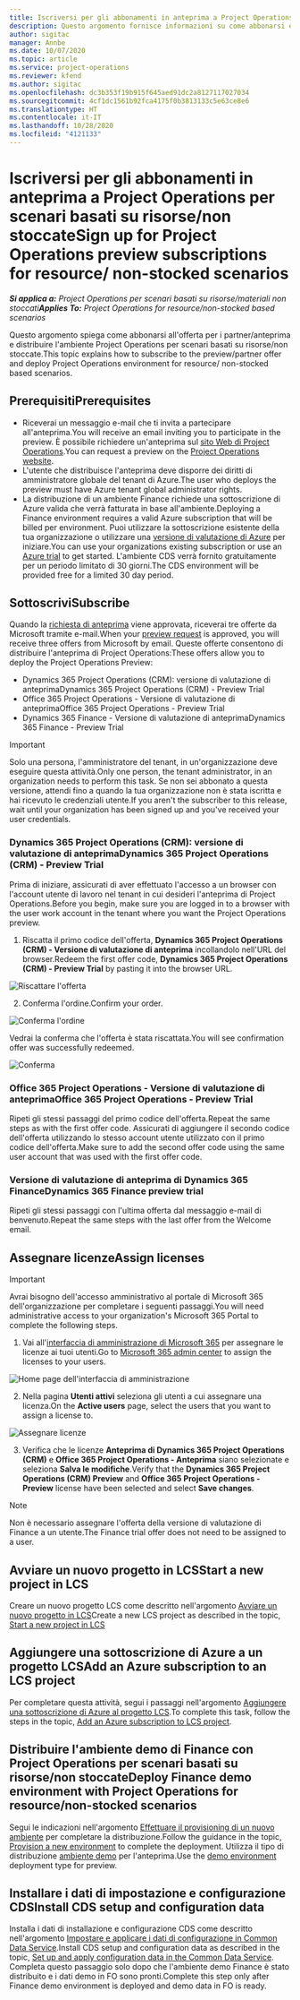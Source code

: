 ```yaml
---
title: Iscriversi per gli abbonamenti in anteprima a Project Operations per scenari basati su risorse/non stoccate
description: Questo argomento fornisce informazioni su come abbonarsi e distribuire Project Operations per scenari basati su risorse/non stoccate.
author: sigitac
manager: Annbe
ms.date: 10/07/2020
ms.topic: article
ms.service: project-operations
ms.reviewer: kfend
ms.author: sigitac
ms.openlocfilehash: dc3b353f19b915f645aed91dc2a8127117027034
ms.sourcegitcommit: 4cf1dc1561b92fca4175f0b3813133c5e63ce8e6
ms.translationtype: HT
ms.contentlocale: it-IT
ms.lasthandoff: 10/28/2020
ms.locfileid: "4121133"
---
```

# <a name="sign-up-for-project-operations-preview-subscriptions-for-resource-non-stocked-scenarios"></a><span data-ttu-id="cbf5d-103">Iscriversi per gli abbonamenti in anteprima a Project Operations per scenari basati su risorse/non stoccate</span><span class="sxs-lookup"><span data-stu-id="cbf5d-103">Sign up for Project Operations preview subscriptions for resource/ non-stocked scenarios</span></span>

<span data-ttu-id="cbf5d-104">_**Si applica a:** Project Operations per scenari basati su risorse/materiali non stoccati_</span><span class="sxs-lookup"><span data-stu-id="cbf5d-104">_**Applies To:** Project Operations for resource/non-stocked based scenarios_</span></span>

<span data-ttu-id="cbf5d-105">Questo argomento spiega come abbonarsi all'offerta per i partner/anteprima e distribuire l'ambiente Project Operations per scenari basati su risorse/non stoccate.</span><span class="sxs-lookup"><span data-stu-id="cbf5d-105">This topic explains how to subscribe to the preview/partner offer and deploy Project Operations environment for resource/ non-stocked based scenarios.</span></span>

## <a name="prerequisites"></a><span data-ttu-id="cbf5d-106">Prerequisiti</span><span class="sxs-lookup"><span data-stu-id="cbf5d-106">Prerequisites</span></span>

- <span data-ttu-id="cbf5d-107">Riceverai un messaggio e-mail che ti invita a partecipare all'anteprima.</span><span class="sxs-lookup"><span data-stu-id="cbf5d-107">You will receive an email inviting you to participate in the preview.</span></span> <span data-ttu-id="cbf5d-108">È possibile richiedere un'anteprima sul [sito Web di Project Operations](https://dynamics.microsoft.com/en-us/project-operations/overview/).</span><span class="sxs-lookup"><span data-stu-id="cbf5d-108">You can request a preview on the [Project Operations website](https://dynamics.microsoft.com/en-us/project-operations/overview/).</span></span>
- <span data-ttu-id="cbf5d-109">L'utente che distribuisce l'anteprima deve disporre dei diritti di amministratore globale del tenant di Azure.</span><span class="sxs-lookup"><span data-stu-id="cbf5d-109">The user who deploys the preview must have Azure tenant global administrator rights.</span></span>
- <span data-ttu-id="cbf5d-110">La distribuzione di un ambiente Finance richiede una sottoscrizione di Azure valida che verrà fatturata in base all'ambiente.</span><span class="sxs-lookup"><span data-stu-id="cbf5d-110">Deploying a Finance environment requires a valid Azure subscription that will be billed per environment.</span></span> <span data-ttu-id="cbf5d-111">Puoi utilizzare la sottoscrizione esistente della tua organizzazione o utilizzare una [versione di valutazione di Azure](https://azure.microsoft.com/en-us/free/) per iniziare.</span><span class="sxs-lookup"><span data-stu-id="cbf5d-111">You can use your organizations existing subscription or use an [Azure trial](https://azure.microsoft.com/en-us/free/) to get started.</span></span> <span data-ttu-id="cbf5d-112">L'ambiente CDS verrà fornito gratuitamente per un periodo limitato di 30 giorni.</span><span class="sxs-lookup"><span data-stu-id="cbf5d-112">The CDS environment will be provided free for a limited 30 day period.</span></span>

## <a name="subscribe"></a><span data-ttu-id="cbf5d-113">Sottoscrivi</span><span class="sxs-lookup"><span data-stu-id="cbf5d-113">Subscribe</span></span>

<span data-ttu-id="cbf5d-114">Quando la [richiesta di anteprima](https://forms.office.com/FormsPro/Pages/ResponsePage.aspx?id=v4j5cvGGr0GRqy180BHbR56j8lZs0FdAvwT75_WNFyxUMkRDV1NYQU5TNjE2VjhKOVBUNVg2R0s1NC4u) viene approvata, riceverai tre offerte da Microsoft tramite e-mail.</span><span class="sxs-lookup"><span data-stu-id="cbf5d-114">When your [preview request](https://forms.office.com/FormsPro/Pages/ResponsePage.aspx?id=v4j5cvGGr0GRqy180BHbR56j8lZs0FdAvwT75_WNFyxUMkRDV1NYQU5TNjE2VjhKOVBUNVg2R0s1NC4u) is approved, you will receive three offers from Microsoft by email.</span></span> <span data-ttu-id="cbf5d-115">Queste offerte consentono di distribuire l'anteprima di Project Operations:</span><span class="sxs-lookup"><span data-stu-id="cbf5d-115">These offers allow you to deploy the Project Operations Preview:</span></span>

- <span data-ttu-id="cbf5d-116">Dynamics 365 Project Operations (CRM): versione di valutazione di anteprima</span><span class="sxs-lookup"><span data-stu-id="cbf5d-116">Dynamics 365 Project Operations (CRM) - Preview Trial</span></span>
- <span data-ttu-id="cbf5d-117">Office 365 Project Operations - Versione di valutazione di anteprima</span><span class="sxs-lookup"><span data-stu-id="cbf5d-117">Office 365 Project Operations - Preview Trial</span></span>
- <span data-ttu-id="cbf5d-118">Dynamics 365 Finance - Versione di valutazione di anteprima</span><span class="sxs-lookup"><span data-stu-id="cbf5d-118">Dynamics 365 Finance - Preview Trial</span></span>

> [!IMPORTANT]
> <span data-ttu-id="cbf5d-119">Solo una persona, l'amministratore del tenant, in un'organizzazione deve eseguire questa attività.</span><span class="sxs-lookup"><span data-stu-id="cbf5d-119">Only one person, the tenant administrator, in an organization needs to perform this task.</span></span> <span data-ttu-id="cbf5d-120">Se non sei abbonato a questa versione, attendi fino a quando la tua organizzazione non è stata iscritta e hai ricevuto le credenziali utente.</span><span class="sxs-lookup"><span data-stu-id="cbf5d-120">If you aren't the subscriber to this release, wait until your organization has been signed up and you've received your user credentials.</span></span>

### <a name="dynamics-365-project-operations-crm---preview-trial"></a><span data-ttu-id="cbf5d-121">Dynamics 365 Project Operations (CRM): versione di valutazione di anteprima</span><span class="sxs-lookup"><span data-stu-id="cbf5d-121">Dynamics 365 Project Operations (CRM) - Preview Trial</span></span> 

<span data-ttu-id="cbf5d-122">Prima di iniziare, assicurati di aver effettuato l'accesso a un browser con l'account utente di lavoro nel tenant in cui desideri l'anteprima di Project Operations.</span><span class="sxs-lookup"><span data-stu-id="cbf5d-122">Before you begin, make sure you are logged in to a browser with the user work account in the tenant where you want the Project Operations preview.</span></span>

1. <span data-ttu-id="cbf5d-123">Riscatta il primo codice dell'offerta, **Dynamics 365 Project Operations (CRM) - Versione di valutazione di anteprima** incollandolo nell'URL del browser.</span><span class="sxs-lookup"><span data-stu-id="cbf5d-123">Redeem the first offer code, **Dynamics 365 Project Operations (CRM) - Preview Trial** by pasting it into the browser URL.</span></span>

![Riscattare l'offerta](./media/16RedeemFirstOfferNew.png)

2. <span data-ttu-id="cbf5d-125">Conferma l'ordine.</span><span class="sxs-lookup"><span data-stu-id="cbf5d-125">Confirm your order.</span></span>

![Conferma l'ordine](./media/17ConfirmOrderNew.png)

<span data-ttu-id="cbf5d-127">Vedrai la conferma che l'offerta è stata riscattata.</span><span class="sxs-lookup"><span data-stu-id="cbf5d-127">You will see confirmation offer was successfully redeemed.</span></span>

![Conferma](./media/18OrderConfirmationNew.png)

### <a name="office-365-project-operations---preview-trial"></a><span data-ttu-id="cbf5d-129">Office 365 Project Operations - Versione di valutazione di anteprima</span><span class="sxs-lookup"><span data-stu-id="cbf5d-129">Office 365 Project Operations - Preview Trial</span></span>

<span data-ttu-id="cbf5d-130">Ripeti gli stessi passaggi del primo codice dell'offerta.</span><span class="sxs-lookup"><span data-stu-id="cbf5d-130">Repeat the same steps as with the first offer code.</span></span> <span data-ttu-id="cbf5d-131">Assicurati di aggiungere il secondo codice dell'offerta utilizzando lo stesso account utente utilizzato con il primo codice dell'offerta.</span><span class="sxs-lookup"><span data-stu-id="cbf5d-131">Make sure to add the second offer code using the same user account that was used with the first offer code.</span></span>

### <a name="dynamics-365-finance-preview-trial"></a><span data-ttu-id="cbf5d-132">Versione di valutazione di anteprima di Dynamics 365 Finance</span><span class="sxs-lookup"><span data-stu-id="cbf5d-132">Dynamics 365 Finance preview trial</span></span>

<span data-ttu-id="cbf5d-133">Ripeti gli stessi passaggi con l'ultima offerta dal messaggio e-mail di benvenuto.</span><span class="sxs-lookup"><span data-stu-id="cbf5d-133">Repeat the same steps with the last offer from the Welcome email.</span></span>

## <a name="assign-licenses"></a><span data-ttu-id="cbf5d-134">Assegnare licenze</span><span class="sxs-lookup"><span data-stu-id="cbf5d-134">Assign licenses</span></span>

> [!IMPORTANT]
> <span data-ttu-id="cbf5d-135">Avrai bisogno dell'accesso amministrativo al portale di Microsoft 365 dell'organizzazione per completare i seguenti passaggi.</span><span class="sxs-lookup"><span data-stu-id="cbf5d-135">You will need administrative access to your organization's Microsoft 365 Portal to complete the following steps.</span></span>

1. <span data-ttu-id="cbf5d-136">Vai all'[interfaccia di amministrazione di Microsoft 365](https://portal.office.com/) per assegnare le licenze ai tuoi utenti.</span><span class="sxs-lookup"><span data-stu-id="cbf5d-136">Go to [Microsoft 365 admin center](https://portal.office.com/) to assign the licenses to your users.</span></span>

![Home page dell'interfaccia di amministrazione](./media/14AdminPortal.png)

2. <span data-ttu-id="cbf5d-138">Nella pagina **Utenti attivi** seleziona gli utenti a cui assegnare una licenza.</span><span class="sxs-lookup"><span data-stu-id="cbf5d-138">On the **Active users** page, select the users that you want to assign a license to.</span></span>

![Assegnare licenze](./media/15AssignLicenses.png)

3. <span data-ttu-id="cbf5d-140">Verifica che le licenze **Anteprima di Dynamics 365 Project Operations (CRM)** e **Office 365 Project Operations - Anteprima** siano selezionate e seleziona **Salva le modifiche**.</span><span class="sxs-lookup"><span data-stu-id="cbf5d-140">Verify that the **Dynamics 365 Project Operations (CRM) Preview** and **Office 365 Project Operations - Preview** license have been selected and select **Save changes**.</span></span>

> [!NOTE]
> <span data-ttu-id="cbf5d-141">Non è necessario assegnare l'offerta della versione di valutazione di Finance a un utente.</span><span class="sxs-lookup"><span data-stu-id="cbf5d-141">The Finance trial offer does not need to be assigned to a user.</span></span>

## <a name="start-a-new-project-in-lcs"></a><span data-ttu-id="cbf5d-142">Avviare un nuovo progetto in LCS</span><span class="sxs-lookup"><span data-stu-id="cbf5d-142">Start a new project in LCS</span></span>

<span data-ttu-id="cbf5d-143">Creare un nuovo progetto LCS come descritto nell'argomento [Avviare un nuovo progetto in LCS](create-lcs-project.md)</span><span class="sxs-lookup"><span data-stu-id="cbf5d-143">Create a new LCS project as described in the topic, [Start a new project in LCS](create-lcs-project.md)</span></span>

## <a name="add-an-azure-subscription-to-an-lcs-project"></a><span data-ttu-id="cbf5d-144">Aggiungere una sottoscrizione di Azure a un progetto LCS</span><span class="sxs-lookup"><span data-stu-id="cbf5d-144">Add an Azure subscription to an LCS project</span></span>

<span data-ttu-id="cbf5d-145">Per completare questa attività, segui i passaggi nell'argomento [Aggiungere una sottoscrizione di Azure al progetto LCS](resource-add-azure-subscription-lcs-project.md).</span><span class="sxs-lookup"><span data-stu-id="cbf5d-145">To complete this task, follow the steps in the topic, [Add an Azure subscription to LCS project](resource-add-azure-subscription-lcs-project.md).</span></span>

## <a name="deploy-finance-demo-environment-with-project-operations-for-resourcenon-stocked-scenarios"></a><span data-ttu-id="cbf5d-146">Distribuire l'ambiente demo di Finance con Project Operations per scenari basati su risorse/non stoccate</span><span class="sxs-lookup"><span data-stu-id="cbf5d-146">Deploy Finance demo environment with Project Operations for resource/non-stocked scenarios</span></span>

<span data-ttu-id="cbf5d-147">Segui le indicazioni nell'argomento [Effettuare il provisioning di un nuovo ambiente](resource-provision-new-environment.md) per completare la distribuzione.</span><span class="sxs-lookup"><span data-stu-id="cbf5d-147">Follow the guidance in the topic, [Provision a new environment](resource-provision-new-environment.md) to complete the deployment.</span></span> <span data-ttu-id="cbf5d-148">Utilizza il tipo di distribuzione [ambiente demo](https://docs.microsoft.com/dynamics365/fin-ops-core/dev-itpro/deployment/deploy-demo-environment) per l'anteprima.</span><span class="sxs-lookup"><span data-stu-id="cbf5d-148">Use the [demo environment](https://docs.microsoft.com/dynamics365/fin-ops-core/dev-itpro/deployment/deploy-demo-environment) deployment type for preview.</span></span> 

## <a name="install-cds-setup-and-configuration-data"></a><span data-ttu-id="cbf5d-149">Installare i dati di impostazione e configurazione CDS</span><span class="sxs-lookup"><span data-stu-id="cbf5d-149">Install CDS setup and configuration data</span></span>

<span data-ttu-id="cbf5d-150">Installa i dati di installazione e configurazione CDS come descritto nell'argomento [Impostare e applicare i dati di configurazione in Common Data Service](resource-apply-pro-setup-config-data.md).</span><span class="sxs-lookup"><span data-stu-id="cbf5d-150">Install CDS setup and configuration data as described in the topic, [Set up and apply configuration data in the Common Data Service](resource-apply-pro-setup-config-data.md).</span></span>
<span data-ttu-id="cbf5d-151">Completa questo passaggio solo dopo che l'ambiente demo Finance è stato distribuito e i dati demo in FO sono pronti.</span><span class="sxs-lookup"><span data-stu-id="cbf5d-151">Complete this step only after Finance demo environment is deployed and demo data in FO is ready.</span></span>
